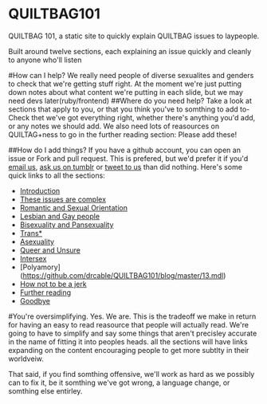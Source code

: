 QUILTBAG101
===========

QUILTBAG 101, a static site to quickly explain QUILTBAG issues to laypeople.

Built around twelve sections, each explaining an issue quickly and cleanly 
to anyone who'll listen

#How can I help?
We really need people of diverse sexualites and genders to check that we're
getting stuff right.
At the moment we're just putting down notes about what content we're putting 
in each slide, but we may need devs later(ruby/frontend)
##Where do you need help?
Take a look at sections that apply to you, or that you think you've to somthing
to add to- Check thet we've got everything right, whether there's anything
you'd add, or any notes we should add. We also need lots of reasources on
QUILTAG+ness to go in the further reading section: Please add these!

##How do I add things?
If you have a github account, you can open an issue or Fork and pull request.
This is prefered, but we'd prefer it if you'd [email
us](mailto:drcable+QUILTBAG@tarbwf.com), [ask us on
tumblr](http://quiltbag101.tumblr.com/ask) or [tweet to
us](http://twitter.com/home/?status=@QUILTBAG101 ) than did nothing. 
Here's some quick links to all the sections:

* [Introduction](https://github.com/drcable/QUILTBAG101/blob/master/1.mdl) 
* [These issues are complex](https://github.com/drcable/QUILTBAG101/blob/master/2.mdl)
* [Romantic and Sexual Orientation](https://github.com/drcable/QUILTBAG101/blob/master/7.mdl)
* [Lesbian and Gay people](https://github.com/drcable/QUILTBAG101/blob/master/3.mdl)
* [Bisexuality and Pansexuality](https://github.com/drcable/QUILTBAG101/blob/master/4.mdl)
* [Trans*](https://github.com/drcable/QUILTBAG101/blob/master/5.mdl)
* [Asexuality](https://github.com/drcable/QUILTBAG101/blob/master/6.mdl)
* [Queer and Unsure](https://github.com/drcable/QUILTBAG101/blob/master/8.mdl)
* [Intersex](https://github.com/drcable/QUILTBAG101/blob/master/9.mdl)
* [Polyamory] (https://github.com/drcable/QUILTBAG101/blog/master/13.mdl)
* [How not to be a jerk](https://github.com/drcable/QUILTBAG101/blob/master/10.mdl)
* [Further reading](https://github.com/drcable/QUILTBAG101/blob/master/11.mdl)
* [Goodbye](https://github.com/drcable/QUILTBAG101/blob/master/12.mdl)

#You're oversimplifying.
Yes. We are. This is the tradeoff we make in return for having an easy to read
reasource that people will actually read. We're going to have to simplify and
say some things that aren't precisley accurate in the name of fitting it into
peoples heads. all the sections will have links expanding on the content
encouraging people to get more subtlty in their worldveiw. 

That said, if you find somthing offensive, we'll work as hard as we possibly
can to fix it, be it somthing we've got wrong, a language change, or somthing
else entirley. 
